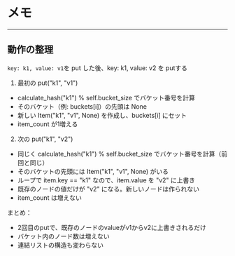 # メモ

---

## 動作の整理
`key: k1, value: v1`を put した後、key: k1, value: v2 を putする

1. 最初の put("k1", "v1")
- calculate_hash("k1") % self.bucket_size でバケット番号を計算
- そのバケット（例: buckets[i]）の先頭は None
- 新しい Item("k1", "v1", None) を作成し、buckets[i] にセット
- item_count が1増える

2. 次の put("k1", "v2")
- 同じく calculate_hash("k1") % self.bucket_size でバケット番号を計算（前回と同じ）
- そのバケットの先頭には Item("k1", "v1", None) がいる
- ループで item.key == "k1" なので、item.value を "v2" に上書き
- 既存のノードの値だけが "v2" になる。新しいノードは作られない
- item_count は増えない

まとめ：
- 2回目のputで、既存のノードのvalueがv1からv2に上書きされるだけ
- バケット内のノード数は増えない
- 連結リストの構造も変わらない